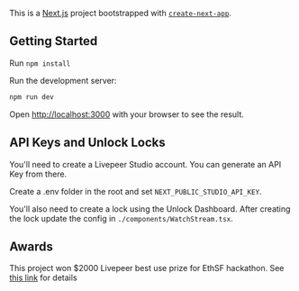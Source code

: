 This is a [Next.js](https://nextjs.org/) project bootstrapped with [`create-next-app`](https://github.com/vercel/next.js/tree/canary/packages/create-next-app).

## Getting Started

Run `npm install`

Run the development server:

```bash
npm run dev
```

Open [http://localhost:3000](http://localhost:3000) with your browser to see the result.

## API Keys and Unlock Locks
You'll need to create a Livepeer Studio account. You can generate an API Key from there.

Create a .env folder in the root and set `NEXT_PUBLIC_STUDIO_API_KEY`.

You'll also need to create a lock using the Unlock Dashboard. After creating the lock update the config in `./components/WatchStream.tsx`.

## Awards
This project won $2000 Livepeer best use prize for EthSF hackathon. See [this link](https://ethglobal.com/showcase/str3am-tef4d) for details
